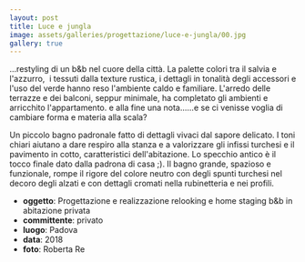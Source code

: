 ```yaml
---
layout: post
title: Luce e jungla
image: assets/galleries/progettazione/luce-e-jungla/00.jpg
gallery: true
---
```


...restyling di un b&b nel cuore della città. La palette colori tra il salvia e l'azzurro,  i tessuti dalla texture rustica, i dettagli in tonalità degli accessori e l'uso del verde hanno reso l'ambiente caldo e familiare. L'arredo delle terrazze e dei balconi, seppur minimale, ha completato gli ambienti e arricchito l'appartamento. e alla fine una nota......e se ci venisse voglia di cambiare forma e materia alla scala?

Un piccolo bagno padronale fatto di dettagli vivaci dal sapore delicato. I toni chiari aiutano a dare respiro alla stanza e a valorizzare gli infissi turchesi e il pavimento in cotto, caratteristici dell'abitazione. Lo specchio antico è il tocco finale dato dalla padrona di casa ;). Il bagno grande, spazioso e funzionale, rompe il rigore del colore neutro con degli spunti turchesi nel decoro degli alzati e con dettagli cromati nella rubinetteria e nei profili.

- **oggetto**: Progettazione e realizzazione relooking e home staging b&b in abitazione privata
- **committente**: privato
- **luogo**: Padova
- **data**: 2018
- **foto**: Roberta Re
